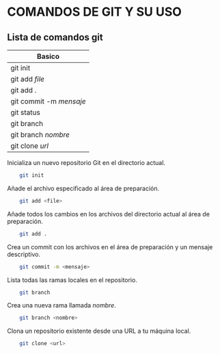 COMANDOS DE GIT Y SU USO
========================

Lista de comandos git
----------------------

| Basico | 
| ------ | 
| git init | 
| git add *file* | 
| git add . | 
| git commit -m *mensaje* | 
| git status | 
| git branch | 
| git branch *nombre* |
| git clone *url* | 



Inicializa un nuevo repositorio Git en el directorio actual.

```bash
    git init 
```

Añade el archivo especificado al área de preparación.

```bash
    git add <file>
```

Añade todos los cambios en los archivos del directorio actual al área de preparación.

```bash
    git add .
```

Crea un commit con los archivos en el área de preparación y un mensaje descriptivo.

```bash
    git commit -m <mensaje>
```

Lista todas las ramas locales en el repositorio.

```bash
    git branch
```

Crea una nueva rama llamada *nombre*.

```bash
    git branch <nombre>
```

Clona un repositorio existente desde una URL a tu máquina local.

```bash
    git clone <url>
```

